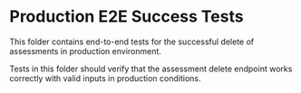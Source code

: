 ﻿# Production E2E Success Tests

This folder contains end-to-end tests for the successful delete of assessments in production environment.

Tests in this folder should verify that the assessment delete endpoint works correctly with valid inputs in production conditions.
